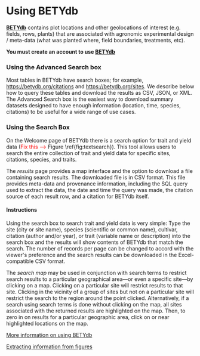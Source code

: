 # Using BETYdb

[**BETYdb**](https://terraref.ncsa.illinois.edu/bety/) contains plot locations
and other geolocations of interest (e.g. fields, rows, plants) that are
associated with agronomic experimental design / meta-data (what was planted
where, field boundaries, treatments, etc).

**You must create an account to use
  [BETYdb](https://terraref.ncsa.illinois.edu/bety/)**

### Using the Advanced Search box

Most tables in BETYdb have search boxes; for example,
https://betydb.org/citations and https://betydb.org/sites. We describe below how
to query these tables and download the results as CSV, JSON, or XML. The
Advanced Search box is the easiest way to download summary datasets designed to
have enough information (location, time, species, citations) to be useful for a
wide range of use cases.

### Using the Search Box

On the Welcome page of BETYdb there is a search option for trait and yield data
(<span style="color: red">Fix this --></span> Figure \ref{fig:textsearch}). This
tool allows users to search the entire collection of trait and yield data for
specific sites, citations, species, and traits.

The _results_ page provides a map interface and the option to download a file
containing search results.  The downloaded file is in CSV format. This file
provides meta-data and provenance information, including the SQL query used to
extract the data, the date and time the query was made, the citation source of
each result row, and a citation for BETYdb itself.

#### Instructions

Using the search box to search trait and yield data is very simple: Type the
site (city or site name), species (scientific or common name), cultivar, citation (author
and/or year), or trait (variable name or description) into the search box and
the results will show contents of BETYdb that match the search. The number of
records per page can be changed to accord with the viewer's preference and the
search results can be downloaded in the Excel-compatible CSV format.

The _search map_ may be used in conjunction with search terms to restrict search
results to a particular geographical area&mdash;or even a specific site&mdash;by
clicking on a map. Clicking on a particular site will restrict results to that
site. Clicking in the vicinity of a group of sites but not on a particular site
will restrict the search to the region around the point clicked. Alternatively,
if a search using search terms is done without clicking on the map, all sites
associated with the returned results are highlighted on the map.  Then, to zero
in on results for a particular geographic area, click on or near highlighted
locations on the map.

[More information on using BETYdb](https://pecan.gitbooks.io/betydb-data-access/content/)

[Extracting information from figures](https://pecan.gitbooks.io/betydbdoc-dataentry/content/Extracting%20Data%20From%20Figures.html)
